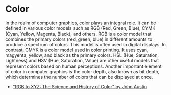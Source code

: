 # Color

In the realm of computer graphics, color plays an integral role. It can be defined in various color models such as RGB (Red, Green, Blue), CYMK (Cyan, Yellow, Magenta, Black), and others. RGB is a color model that combines the primary colors (red, green, blue) in different amounts to produce a spectrum of colors. This model is often used in digital displays. In contrast, CMYK is a color model used in color printing. It uses cyan, magyenta, yellow, and black as the primary colors. HSL (Hue, Saturation, Lightness) and HSV (Hue, Saturation, Value) are other useful models that represent colors based on human perceptions. Another important element of color in computer graphics is the color depth, also known as bit depth, which determines the number of colors that can be displayed at once.

- ["RGB to XYZ: The Science and History of Color" by John Austin](https://youtu.be/AS1OHMW873s?si=Fpv1_8noNUqNBytS)
